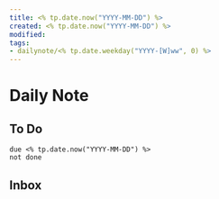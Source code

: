 ```yaml
---
title: <% tp.date.now("YYYY-MM-DD") %>
created: <% tp.date.now("YYYY-MM-DD") %>
modified: 
tags: 
- dailynote/<% tp.date.weekday("YYYY-[W]ww", 0) %>
---
```

# Daily Note
## To Do
```tasks
due <% tp.date.now("YYYY-MM-DD") %>
not done
```
## Inbox